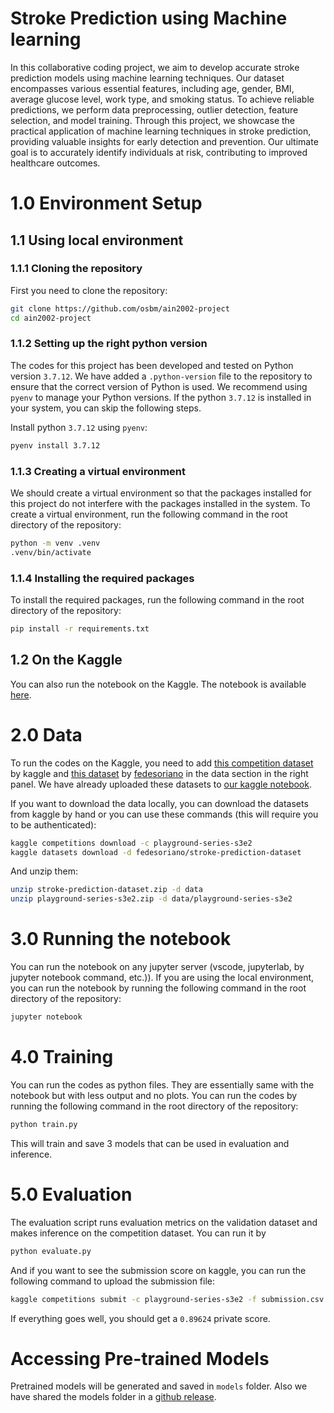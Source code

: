 # Stroke Prediction using Machine learning
In this collaborative coding project, we aim to develop accurate stroke prediction models using machine learning techniques. Our dataset encompasses various essential features, including age, gender, BMI, average glucose level, work type, and smoking status. To achieve reliable predictions, we perform data preprocessing, outlier detection, feature selection, and model training. Through this project, we showcase the practical application of machine learning techniques in stroke prediction, providing valuable insights for early detection and prevention. Our ultimate goal is to accurately identify individuals at risk, contributing to improved healthcare outcomes.
# 1.0 Environment Setup

## 1.1 Using local environment

### 1.1.1 Cloning the repository

First you need to clone the repository:

```bash
git clone https://github.com/osbm/ain2002-project
cd ain2002-project
```

### 1.1.2 Setting up the right python version

The codes for this project has been developed and tested on Python version `3.7.12`. We have added a `.python-version` file to the repository to ensure that the correct version of Python is used. We recommend using `pyenv` to manage your Python versions. If the python `3.7.12` is installed in your system, you can skip the following steps.

Install python `3.7.12` using `pyenv`:

```bash
pyenv install 3.7.12
```

### 1.1.3 Creating a virtual environment

We should create a virtual environment so that the packages installed for this project do not interfere with the packages installed in the system. To create a virtual environment, run the following command in the root directory of the repository:

```bash
python -m venv .venv
.venv/bin/activate
```


### 1.1.4 Installing the required packages

To install the required packages, run the following command in the root directory of the repository:

```bash
pip install -r requirements.txt
```

## 1.2 On the Kaggle

You can also run the notebook on the Kaggle. The notebook is available [here](https://www.kaggle.com/osmanf/stroke-prediction-using-machine-learning).

# 2.0 Data

To run the codes on the Kaggle, you need to add [this competition dataset](https://www.kaggle.com/competitions/playground-series-s3e2/data) by kaggle and [this dataset](https://www.kaggle.com/datasets/fedesoriano/stroke-prediction-dataset) by [fedesoriano](https://www.kaggle.com/fedesoriano) in the data section in the right panel. We have already uploaded these datasets to [our kaggle notebook](https://www.kaggle.com/osmanf/stroke-prediction-using-machine-learning).

If you want to download the data locally, you can download the datasets from kaggle by hand or you can use these commands (this will require you to be authenticated):

```bash
kaggle competitions download -c playground-series-s3e2
kaggle datasets download -d fedesoriano/stroke-prediction-dataset
```

And unzip them:

```bash
unzip stroke-prediction-dataset.zip -d data
unzip playground-series-s3e2.zip -d data/playground-series-s3e2
```

# 3.0 Running the notebook

You can run the notebook on any jupyter server (vscode, jupyterlab, by jupyter notebook command, etc.)). If you are using the local environment, you can run the notebook by running the following command in the root directory of the repository:

```bash
jupyter notebook
```

# 4.0 Training

You can run the codes as python files. They are essentially same with the notebook but with less output and no plots. You can run the codes by running the following command in the root directory of the repository:

```bash
python train.py
```

This will train and save 3 models that can be used in evaluation and inference.

# 5.0 Evaluation

The evaluation script runs evaluation metrics on the validation dataset and makes inference on the competition dataset. You can run it by

```bash
python evaluate.py
```

And if you want to see the submission score on kaggle, you can run the following command to upload the submission file:

```bash
kaggle competitions submit -c playground-series-s3e2 -f submission.csv -m "Message"
```

If everything goes well, you should get a `0.89624` private score.

# Accessing Pre-trained Models

Pretrained models will be generated and saved in `models` folder. Also we have shared the models folder in a [github release](https://github.com/osbm/ain2002-project/releases/tag/1.0).
